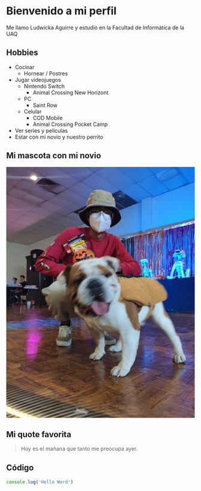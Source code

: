# Bienvenido a mi perfil
Me llamo Ludwicka Aguirre y estudio en la Facultad de Informática de la UAQ 

## Hobbies
- Cocinar 
    - Hornear / Postres
- Jugar videojuegos
   - Nintendo Switch
     - Animal Crossing New Horizont 
   - PC
     - Saint Row
   - Celular
     - COD Mobile
     - Animal Crossing Pocket Camp
- Ver series y peliculas
- Estar con mi novio y nuestro perrito

## Mi mascota con mi novio

![Foto de la bendi con el papá](JOJOYRO.jpeg) 

## Mi quote favorita
> Hoy es el mañana que tanto me preocupa ayer. 

## Código
```javascript
console.log('Hello Word')
```

